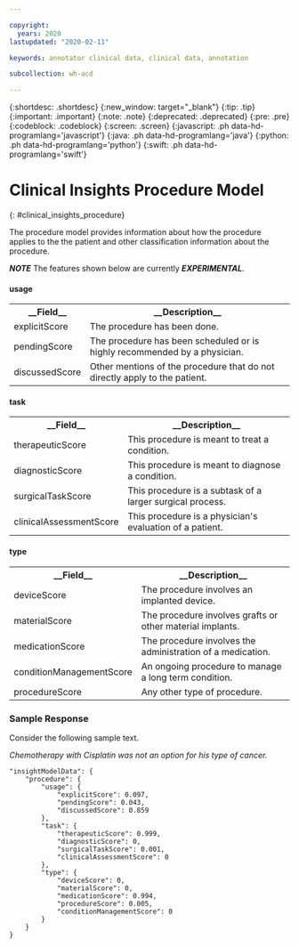 ```yaml
---

copyright:
  years: 2020
lastupdated: "2020-02-11"

keywords: annotator clinical data, clinical data, annotation

subcollection: wh-acd

---
```


{:shortdesc: .shortdesc}
{:new_window: target="_blank"}
{:tip: .tip}
{:important: .important}
{:note: .note}
{:deprecated: .deprecated}
{:pre: .pre}
{:codeblock: .codeblock}
{:screen: .screen}
{:javascript: .ph data-hd-programlang='javascript'}
{:java: .ph data-hd-programlang='java'}
{:python: .ph data-hd-programlang='python'}
{:swift: .ph data-hd-programlang='swift'}

# Clinical Insights Procedure Model
{: #clinical_insights_procedure}

The procedure model provides information about how the procedure applies to the the patient and other classification information about the procedure.

***NOTE*** The features shown below are currently ***EXPERIMENTAL***.

<h4>usage</h4>

<table>
<tr><th>__Field__</th><th>__Description__</th></tr>
</tr><td>explicitScore</td><td>The procedure has been done.</td></tr>
<tr><td>pendingScore</td><td>The procedure has been scheduled or is highly recommended by a physician.</td></tr>
<tr><td>discussedScore</td><td>Other mentions of the procedure that do not directly apply to the patient.</td></tr>
</table>


<h4>task</h4>

<table>
<tr><th>__Field__</th><th>__Description__</th></tr>
</tr><td>therapeuticScore</td><td>This procedure is meant to treat a condition.</td></tr>
<tr><td>diagnosticScore</td><td>This procedure is meant to diagnose a condition.</td></tr>
<tr><td>surgicalTaskScore</td><td>This procedure is a subtask of a larger surgical process.</td></tr>
<tr><td>clinicalAssessmentScore</td><td>This procedure is a physician's evaluation of a patient.</td></tr>
</table>

<h4>type</h4>

<table>
<tr><th>__Field__</th><th>__Description__</th></tr>
</tr><td>deviceScore</td><td>The procedure involves an implanted device.</td></tr>
<tr><td>materialScore</td><td>The procedure involves grafts or other material implants.</td></tr>
<tr><td>medicationScore</td><td>The procedure involves the administration of a medication.</td></tr>
<tr><td>conditionManagementScore</td><td>An ongoing procedure to manage a long term condition.</td></tr>
<tr><td>procedureScore</td><td>Any other type of procedure.</td></tr>
</table>

### Sample Response

Consider the following sample text.

_Chemotherapy with Cisplatin was not an option for his type of cancer._

```
"insightModelData": {
	"procedure": {
		"usage": {
			"explicitScore": 0.097,
			"pendingScore": 0.043,
			"discussedScore": 0.859
		},
		"task": {
			"therapeuticScore": 0.999,
			"diagnosticScore": 0,
			"surgicalTaskScore": 0.001,
			"clinicalAssessmentScore": 0
		},
		"type": {
			"deviceScore": 0,
			"materialScore": 0,
			"medicationScore": 0.994,
			"procedureScore": 0.005,
			"conditionManagementScore": 0
		}
	}
}
```
